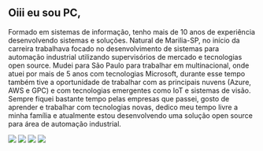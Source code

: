 ## Oiii eu sou PC, 
<p/>

<p>
  Formado em sistemas de informação, tenho mais de 10 anos de experiência desenvolvendo sistemas e soluções.
Natural de Marilia-SP, no início da carreira trabalhava focado no desenvolvimento de sistemas para automação industrial utilizando supervisórios de mercado e tecnologias open source. Mudei para São Paulo para trabalhar em multinacional, onde atuei por mais de 5 anos com tecnologias Microsoft, durante esse tempo também tive a oportunidade de trabalhar com as principais nuvens (Azure, AWS e GPC) e com tecnologias emergentes como IoT e sistemas de visão.
Sempre fiquei bastante tempo pelas empresas que passei, gosto de aprender e trabalhar com tecnologias novas, dedico meu tempo livre a minha família e atualmente estou desenvolvendo uma solução open source para área de automação industrial.
</p>
  
<div> 
  <a href="https://www.youtube.com/@DeviotBrasil/videos" target="_blank"><img src="https://img.shields.io/badge/YouTube-FF0000?style=for-the-badge&logo=youtube&logoColor=white" target="_blank"></a>
  <a href="https://www.instagram.com/deviotbrasil" target="_blank"><img src="https://img.shields.io/badge/-Instagram-%23E4405F?style=for-the-badge&logo=instagram&logoColor=white" target="_blank"></a>
  <a href = "mailto:paulo.souza@deviot.com.br"><img src="https://img.shields.io/badge/-Gmail-%23333?style=for-the-badge&logo=gmail&logoColor=white" target="_blank"></a>
  <a href="https://www.linkedin.com/company/deviot-sistemas-iot" target="_blank"><img src="https://img.shields.io/badge/-LinkedIn-%230077B5?style=for-the-badge&logo=linkedin&logoColor=white" target="_blank"></a> 
</div>
